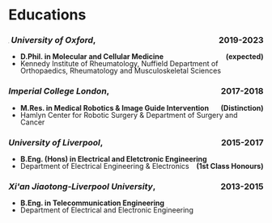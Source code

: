 #  <i class="fas fa-user-graduate"></i> Educations
<h3>
<a href=""><img src='images/logo/Oxford-Univ-logo.png' alt="sym" width=1.2em></a>
<i>University of Oxford</i>, <div style="float:right;">2019-2023</div>
</h3> 
<ul style="line-height: 100%">
<li> <b>D.Phil. in Molecular and Cellular Medicine <div style="float:right;">(expected)</div></b> </li>
<li> Kennedy Institute of Rheumatology, Nuffield Department of Orthopaedics, Rheumatology and Musculoskeletal Sciences</li>
</ul>

<h3><i>Imperial College London</i>, <div style="float:right;">2017-2018</div></h3> 
<ul style="line-height: 100%">
<li> <b>M.Res. in Medical Robotics & Image Guide Intervention <div style="float:right;">(Distinction)</div></b> </li>
<li> Hamlyn Center for Robotic Surgery & Department of Surgery and Cancer </li>
</ul>

<h3><i>University of Liverpool</i>, <div style="float:right;">2015-2017</div></h3> 
<ul style="line-height: 100%">
<li> <b>B.Eng. (Hons) in Electrical and Eletctronic Engineering <div style="float:right;">(1st Class Honours)</div></b> </li>
<li> Department of Electrical Engineering & Electronics </li>
</ul>

<h3><i>Xi'an Jiaotong-Liverpool University</i>, <div style="float:right;">2013-2015</div></h3> 
<ul style="line-height: 100%">
<li> <b>B.Eng. in Telecommunication Engineering </b> </li>
<li> Department of Electrical and Electronic Engineering</li>
</ul>